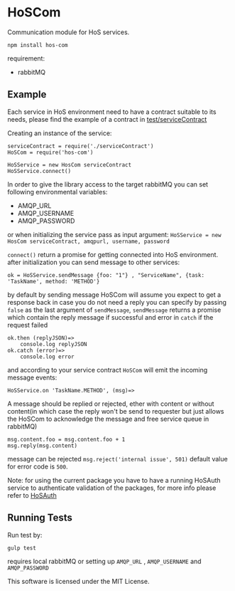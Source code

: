 # HoSCom

Communication module for HoS services.

`npm install hos-com`

requirement:
- rabbitMQ

## Example

Each service in HoS environment need to have a contract suitable to its needs, please find the example of a contract in [test/serviceContract](https://github.com/HoS0/HoSCom/blob/master/test/serviceContract.coffee)

Creating an instance of the service:

``` coffee-script
serviceContract = require('./serviceContract')
HoSCom = require('hos-com')

HoSService = new HosCom serviceContract
HoSService.connect()
```

In order to give the library access to the target rabbitMQ you can set following environmental variables:

- AMQP_URL
- AMQP_USERNAME
- AMQP_PASSWORD

or when initializing the service pass as input argument: `HoSService = new HosCom serviceContract, amqpurl, username, password`

`connect()` return a promise for getting connected into HoS environment. after initialization you can send message to other services:

``` coffee-script
ok = HoSService.sendMessage {foo: "1"} , "ServiceName", {task: 'TaskName', method: 'METHOD'}
```

by default by sending message HoSCom will assume you expect to get a response back in case you do not need a reply you can specify by passing `false` as the last argument of `sendMessage`, `sendMessage` returns a promise which contain the reply message if successful and error in `catch` if the request failed

``` coffee-script
ok.then (replyJSON)=>
    console.log replyJSON
ok.catch (error)=>
    console.log error
```

and according to your service contract `HoSCom` will emit the incoming message events:

``` coffee-script
HoSService.on 'TaskName.METHOD', (msg)=>
```

A message should be replied or rejected, ether with content or without content(in which case the reply won't be send to requester but just allows the HoSCom to acknowledge the message and free service queue in rabbitMQ)

``` coffee-script
msg.content.foo = msg.content.foo + 1
msg.reply(msg.content)
```

message can be rejected `msg.reject('internal issue', 501)` default value for error code is `500`.

Note: for using the current package you have to have a running HoSAuth service to authenticate validation of the packages, for more info please refer to [HoSAuth](https://github.com/HoS0/HoSAuth)

## Running Tests

Run test by:

`gulp test`

requires local rabbitMQ or setting up `AMQP_URL` , `AMQP_USERNAME` and `AMQP_PASSWORD`


This software is licensed under the MIT License.
